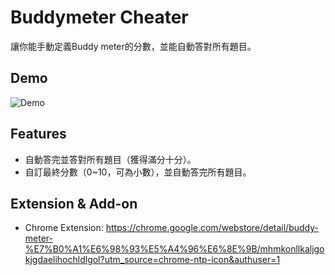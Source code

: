 # Buddymeter Cheater
讓你能手動定義Buddy meter的分數，並能自動答對所有題目。 

## Demo
![](/demo.gif "Demo")

## Features
- 自動答完並答對所有題目（獲得滿分十分）。
- 自訂最終分數（0~10，可為小數），並自動答完所有題目。

## Extension & Add-on
- Chrome Extension: https://chrome.google.com/webstore/detail/buddy-meter-%E7%B0%A1%E6%98%93%E5%A4%96%E6%8E%9B/mhmkonllkaljgokjgdaelihochldlgol?utm_source=chrome-ntp-icon&authuser=1
